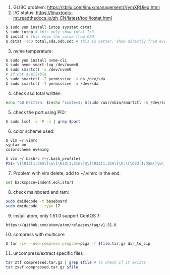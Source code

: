 1. GLIBC problem: https://itbilu.com/linux/management/NymXRUieg.html
2. I/O status: https://linuxtools-rst.readthedocs.io/zh_CN/latest/tool/iostat.html
```bash
$ sudo yum install iotop sysstat dstat
$ sudo iotop # this only show total I/O
$ iostat # this show the value from CPU
$ dstat -tdD total,sda,sdb,sdc # this is better, show directly from every disk
```
3. nvme temperature: 
```bash 
$ sudo yum install nvme-cli
$ sudo nvme smart-log /dev/nvme0
$ sudo smartctl -a /dev/nvme0
# if not available
$ sudo smartctl -T permissive -s on /dev/sda
$ sudo smartctl -T permissive -a /dev/sda
```
4. check ssd total written
```bash
echo "GB Written: $(echo "scale=3; $(sudo /usr/sbin/smartctl -A /dev/sdc | grep "Total_LBAs_Written" | awk '{print $10}') * 512 / 1073741824" | bc | sed ':a;s/\B[0-9]\{3\}\>/,&/;ta')"
 ```
5. check the port using PID:
```bash
$ sudo lsof -i -P -n | grep $port
```
6. color scheme used:
```bash
$ vim ~/.vimrc
syntax on
colorscheme evening

$ vim ~/.bashrc (~/.bash_profile)
PS1='\[\033[1;36m\]\u\[\033[1;31m\]@\[\033[1;32m\]\h:\[\033[1;35m\]\w\[\033[1;31m\]\$\[\033[0m\] '
```
7. Problem with vim delete, add to ~/.vimrc in the end:
```bash
set backspace=indent,eol,start
```

8. check mainboard and ram:
```bash
sudo dmidecode -t baseboard
sudo dmidecode --type 17
``` 

9. Install atom, only 1.51.0 support CentOS 7:
```bash
https://github.com/atom/atom/releases/tag/v1.51.0
```

10. compress with multicore
```bash
$ tar -cv --use-compress-program=pigz -f $file.tar.gz dir_to_zip
```

11. uncompress/extract specific files
```bash
tar ztf compressed.tar.gz | grep $file # to check if it exists
tar zxvf compressed.tar.gz $file
```
